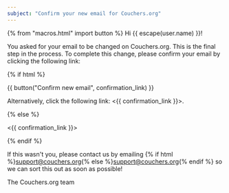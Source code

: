 ```yaml
---
subject: "Confirm your new email for Couchers.org"
---
```


{% from "macros.html" import button %}
Hi {{ escape(user.name) }}!

You asked for your email to be changed on Couchers.org. This is the final step in the process. To complete this change, please confirm your email by clicking the following link:

{% if html %}

{{ button("Confirm new email", confirmation_link) }}

Alternatively, click the following link: <{{ confirmation_link }}>.

{% else %}

<{{ confirmation_link }}>

{% endif %}


If this wasn't you, please contact us by emailing {% if html %}<a href="mailto:support@couchers.org">support@couchers.org</a>{% else %}<support@couchers.org>{% endif %} so we can sort this out as soon as possible!

The Couchers.org team
